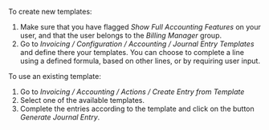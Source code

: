 To create new templates:

1.  Make sure that you have flagged *Show Full Accounting Features* on
    your user, and that the user belongs to the *Billing Manager* group.
2.  Go to *Invoicing / Configuration / Accounting / Journal Entry
    Templates* and define there your templates. You can choose to
    complete a line using a defined formula, based on other lines, or by
    requiring user input.

To use an existing template:

1.  Go to *Invoicing / Accounting / Actions / Create Entry from
    Template*
2.  Select one of the available templates.
3.  Complete the entries according to the template and click on the
    button *Generate Journal Entry*.
